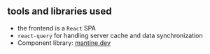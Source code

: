 ## tools and libraries used

 - the frontend is a `React` SPA
 - `react-query` for handling server cache and data synchronization
 - Component library: [mantine.dev](https://mantine.dev/getting-started/)
